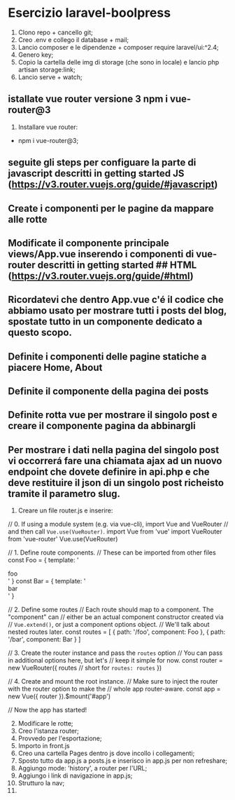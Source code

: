 # Esercizio laravel-boolpress
1. Clono repo + cancello git;
2. Creo .env e collego il database + mail;
3. Lancio composer e le dipendenze + composer require laravel/ui:^2.4;
4. Genero key;
5. Copio la cartella delle img di storage (che sono in locale) e lancio php artisan storage:link;
6. Lancio serve + watch;

## istallate vue router versione 3 npm i vue-router@3
1. Installare vue router:
- npm i vue-router@3;

## seguite gli steps per configuare la parte di javascript descritti in getting started JS (https://v3.router.vuejs.org/guide/#javascript)
## Create i componenti per le pagine da mappare alle rotte
## Modificate il componente principale views/App.vue inserendo i componenti di vue-router descritti in getting started ## HTML (https://v3.router.vuejs.org/guide/#html)
## Ricordatevi che dentro App.vue c'é il codice che abbiamo usato per mostrare tutti i posts del blog, spostate tutto in un componente dedicato a questo scopo.
## Definite i componenti delle pagine statiche a piacere Home, About
## Definite il componente della pagina dei posts
## Definite rotta vue per mostrare il singolo post e creare il componente pagina da abbinargli
## Per mostrare i dati nella pagina del singolo post vi occorrerá fare una chiamata ajax ad un nuovo endpoint che dovete definire in api.php e che deve restituire il json di un singolo post richeisto tramite il parametro slug.

1. Creare un file router.js e inserire:

// 0. If using a module system (e.g. via vue-cli), import Vue and VueRouter
// and then call `Vue.use(VueRouter)`.
import Vue from 'vue'
import VueRouter from 'vue-router'
Vue.use(VueRouter)

// 1. Define route components.
// These can be imported from other files
const Foo = { template: '<div>foo</div>' }
const Bar = { template: '<div>bar</div>' }

// 2. Define some routes
// Each route should map to a component. The "component" can
// either be an actual component constructor created via
// `Vue.extend()`, or just a component options object.
// We'll talk about nested routes later.
const routes = [
  { path: '/foo', component: Foo },
  { path: '/bar', component: Bar }
]

// 3. Create the router instance and pass the `routes` option
// You can pass in additional options here, but let's
// keep it simple for now.
const router = new VueRouter({
  routes // short for `routes: routes`
})

// 4. Create and mount the root instance.
// Make sure to inject the router with the router option to make the
// whole app router-aware.
const app = new Vue({
  router
}).$mount('#app')

// Now the app has started!

2. Modificare le rotte;
3. Creo l'istanza router;
4. Provvedo per l'esportazione;
5. Importo in front.js
6. Creo una cartella Pages dentro js dove incollo i collegamenti;
7. Sposto tutto da app.js a posts.js e inserisco <router-view></router-view> in app.js per non refreshare;
8. Aggiungo mode: 'history', a router per l'URL;
9. Aggiungo i link di navigazione in app.js;
10. Strutturo la nav;
11. 